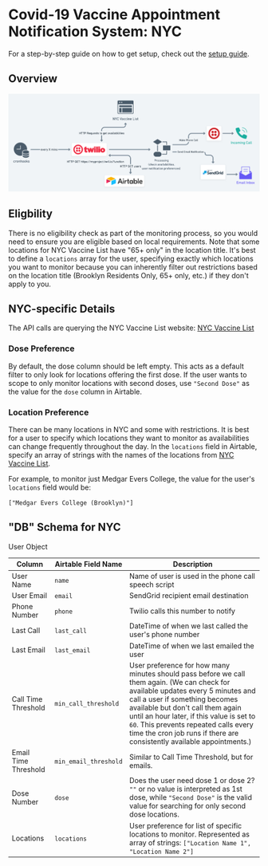 # Covid-19 Vaccine Appointment Notification System: NYC

For a step-by-step guide on how to get setup, check out the [setup guide](https://ddxdevin.medium.com/build-a-covid-19-vaccine-appointment-notification-system-with-a-twilio-serverless-function-23cf328c01f4).

## Overview

![Service Diagram](assets/services.png)

## Eligbility 

There is no eligibility check as part of the monitoring process, so you would need to ensure you are eligible based on local requirements. Note that some locations for NYC Vaccine List have "65+ only" in the location title. It's best to define a `locations` array for the user, specifying exactly which locations you want to monitor because you can inherently filter out restrictions based on the location title (Brooklyn Residents Only, 65+ only, etc.) if they don't apply to you.

## NYC-specific Details

The API calls are querying the NYC Vaccine List website: [NYC Vaccine List](https://nycvaccinelist.com/)

### Dose Preference

By default, the dose column should be left empty. This acts as a default filter to only look for locations offering the first dose. If the user wants to scope to only monitor locations with second doses, use `"Second Dose"` as the value for the `dose` column in Airtable.

### Location Preference

There can be many locations in NYC and some with restrictions. It is best for a user to specify which locations they want to monitor as availabilities can change frequently throughout the day. In the `locations` field in Airtable, specify an array of strings with the names of the locations from [NYC Vaccine List](https://nycvaccinelist.com/).

For example, to monitor just Medgar Evers College, the value for the user's `locations` field would be: 
```
["Medgar Evers College (Brooklyn)"]
```


## "DB" Schema for NYC

User Object

| Column      | Airtable Field Name | Description |
| ----------- | ----------- | ----------- |
| User Name      | `name`       | Name of user is used in the phone call speech script |
| User Email   | `email`        | SendGrid recipient email destination |
| Phone Number   | `phone`        | Twilio calls this number to notify |
| Last Call   | `last_call`        | DateTime of when we last called the user's phone number |
| Last Email   | `last_email`        | DateTime of when we last emailed the user |
| Call Time Threshold   | `min_call_threshold`        | User preference for how many minutes should pass before we call them again. (We can check for available updates every 5 minutes and call a user if something becomes available but don't call them again until an hour later, if this value is set to `60`. This prevents repeated calls every time the cron job runs if there are consistently available appointments.) |
| Email Time Threshold   | `min_email_threshold`        | Similar to Call Time Threshold, but for emails. |
| Dose Number   | `dose`        | Does the user need dose 1 or dose 2? `""` or no value is interpreted as 1st dose, while `"Second Dose"` is the valid value for searching for only second dose locations.
| Locations   | `locations`        | User preference for list of specific locations to monitor. Represented as array of strings: `["Location Name 1", "Location Name 2"]`
